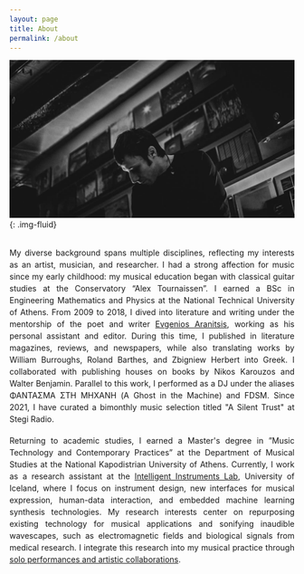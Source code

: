 ```yaml
---
layout: page
title: About
permalink: /about
---
```



![Description](/assets/img/about_crop.jpg){: .img-fluid}

<br>
<div style="text-align: justify; line-height:1.5">
My diverse background spans multiple disciplines, reflecting my interests as an artist, musician, and researcher. I had a strong affection for music since my early childhood: my musical education began with classical guitar studies at the Conservatory “Alex Tournaissen”. I earned a BSc in Engineering Mathematics and Physics at the National Technical University of Athens. From 2009 to 2018, I dived into literature and writing under the mentorship of the poet and writer <a href="https://en.wikipedia.org/wiki/Evgenios_Aranitsis">
Evgenios Aranitsis</a>, working as his personal assistant and editor. During this time, I published in literature magazines, reviews, and newspapers, while also translating works by William Burroughs, Roland Barthes, and Zbigniew Herbert into Greek. I collaborated with publishing houses on books by Nikos Karouzos and Walter Benjamin. Parallel to this work, I performed as a DJ under the aliases ΦΑΝΤΑΣΜΑ ΣΤΗ ΜΗΧΑΝΗ (A Ghost in the Machine) and FDSM. Since 2021, I have curated a bimonthly music selection titled <a herf="https://stegi.radio/artist/stefanos-skialivas">"A Silent Trust"</a> at Stegi Radio.
</div>
<br>
<div style="text-align: justify; line-height:1.5">
Returning to academic studies, I earned a Master's degree in ”Music Technology and Contemporary Practices” at the Department of Musical Studies at the National Kapodistrian University of Athens. Currently, I work as a research assistant at the <a href="https://iil.is/">Intelligent Instruments Lab</a>, University of Iceland, where I focus on instrument design, new interfaces for musical expression, human-data interaction, and embedded machine learning synthesis technologies. My research interests center on repurposing existing technology for musical applications and sonifying inaudible wavescapes, such as electromagnetic fields and biological signals from medical research. I integrate this research into my musical practice through <a href="https://www.stefanosskialivas.com/performances">solo performances and artistic collaborations</a>.
</div>


